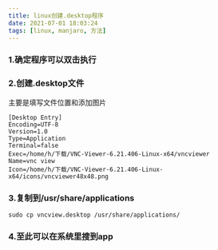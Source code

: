 ```yaml
---
title: linux创建.desktop程序
date: 2021-07-01 18:03:24
tags: [linux, manjaro, 方法]
---
```

### 1.确定程序可以双击执行

### 2.创建.desktop文件
主要是填写文件位置和添加图片

```
[Desktop Entry]
Encoding=UTF-8
Version=1.0
Type=Application
Terminal=false
Exec=/home/h/下载/VNC-Viewer-6.21.406-Linux-x64/vncviewer
Name=vnc view
Icon=/home/h/下载/VNC-Viewer-6.21.406-Linux-x64/icons/vncviewer48x48.png
```
### 3.复制到/usr/share/applications
```
sudo cp vncview.desktop /usr/share/applications/
```
### 4.至此可以在系统里搜到app

